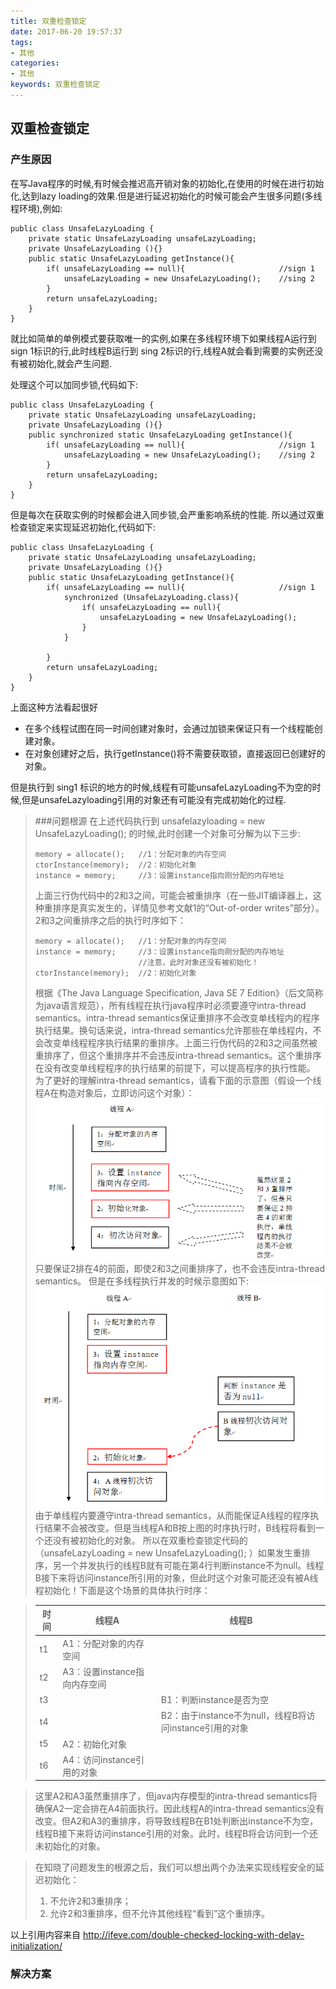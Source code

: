 ```yaml
---
title: 双重检查锁定
date: 2017-06-20 19:57:37
tags: 
- 其他
categories: 
- 其他
keywords: 双重检查锁定
---
```


## 双重检查锁定

### 产生原因
在写Java程序的时候,有时候会推迟高开销对象的初始化,在使用的时候在进行初始化,达到lazy loading的效果.但是进行延迟初始化的时候可能会产生很多问题(多线程环境),例如:
```
public class UnsafeLazyLoading {
    private static UnsafeLazyLoading unsafeLazyLoading;
    private UnsafeLazyLoading (){}
    public static UnsafeLazyLoading getInstance(){
        if( unsafeLazyLoading == null){                     //sign 1
            unsafeLazyLoading = new UnsafeLazyLoading();    //sing 2
        }
        return unsafeLazyLoading;
    }
}
```
就比如简单的单例模式要获取唯一的实例,如果在多线程环境下如果线程A运行到 sign 1标识的行,此时线程B运行到 sing 2标识的行,线程A就会看到需要的实例还没有被初始化,就会产生问题.

处理这个可以加同步锁,代码如下:
```
public class UnsafeLazyLoading {
    private static UnsafeLazyLoading unsafeLazyLoading;
    private UnsafeLazyLoading (){}
    public synchronized static UnsafeLazyLoading getInstance(){
        if( unsafeLazyLoading == null){                     //sign 1
            unsafeLazyLoading = new UnsafeLazyLoading();    //sing 2
        }
        return unsafeLazyLoading;
    }
}
```
但是每次在获取实例的时候都会进入同步锁,会严重影响系统的性能.
所以通过双重检查锁定来实现延迟初始化,代码如下:
```
public class UnsafeLazyLoading {
    private static UnsafeLazyLoading unsafeLazyLoading;
    private UnsafeLazyLoading (){}
    public static UnsafeLazyLoading getInstance(){
        if( unsafeLazyLoading == null){                     //sign 1
            synchronized (UnsafeLazyLoading.class){
                if( unsafeLazyLoading == null){
                    unsafeLazyLoading = new UnsafeLazyLoading();   
                }
            }
            
        }
        return unsafeLazyLoading;
    }
}
```
上面这种方法看起很好
- 在多个线程试图在同一时间创建对象时，会通过加锁来保证只有一个线程能创建对象。
- 在对象创建好之后，执行getInstance()将不需要获取锁，直接返回已创建好的对象。

但是执行到 sing1 标识的地方的时候,线程有可能unsafeLazyLoading不为空的时候,但是unsafeLazyloading引用的对象还有可能没有完成初始化的过程.

> ###问题根源
> 在上述代码执行到   unsafelazyloading = new UnsafeLazyLoading(); 的时候,此时创建一个对象可分解为以下三步:
> ```
> memory = allocate();   //1：分配对象的内存空间
> ctorInstance(memory);  //2：初始化对象
> instance = memory;     //3：设置instance指向刚分配的内存地址 
> ```
> 上面三行伪代码中的2和3之间，可能会被重排序（在一些JIT编译器上，这种重排序是真实发生的，详情见参考文献1的“Out-of-order writes”部分）。2和3之间重排序之后的执行时序如下：
> ```
> memory = allocate();   //1：分配对象的内存空间
> instance = memory;     //3：设置instance指向刚分配的内存地址
>                        //注意，此时对象还没有被初始化！
> ctorInstance(memory);  //2：初始化对象
> ```
> 根据《The Java Language Specification, Java SE 7 Edition》（后文简称为java语言规范），所有线程在执行java程序时必须要遵守intra-thread semantics。intra-thread semantics保证重排序不会改变单线程内的程序执行结果。换句话来说，intra-thread semantics允许那些在单线程内，不会改变单线程程序执行结果的重排序。上面三行伪代码的2和3之间虽然被重排序了，但这个重排序并不会违反intra-thread semantics。这个重排序在没有改变单线程程序的执行结果的前提下，可以提高程序的执行性能。
> 为了更好的理解intra-thread semantics，请看下面的示意图（假设一个线程A在构造对象后，立即访问这个对象）：
> ![intra-thread semantics](../../../uploads/double_checked_locking/double_checked_lock.png)
> 只要保证2排在4的前面，即使2和3之间重排序了，也不会违反intra-thread semantics。
> 但是在多线程执行并发的时候示意图如下:
> ![intra-thread semantics](../../../uploads/double_checked_locking/double_checked_lock1.png)
> 由于单线程内要遵守intra-thread semantics，从而能保证A线程的程序执行结果不会被改变。但是当线程A和B按上图的时序执行时，B线程将看到一个还没有被初始化的对象。
> 所以在双重检查锁定代码的（unsafeLazyLoading = new UnsafeLazyLoading();  ）如果发生重排序，另一个并发执行的线程B就有可能在第4行判断instance不为null。线程B接下来将访问instance所引用的对象，但此时这个对象可能还没有被A线程初始化！下面是这个场景的具体执行时序：
 
> |   时间 |  线程A |  线程B |
> | ------ | ----- | ------ |
> | t1  | A1：分配对象的内存空间 |   | 
> | t2 | A3：设置instance指向内存空间 |  |
> | t3 |  | B1：判断instance是否为空 |
> | t4 |  | B2：由于instance不为null，线程B将访问instance引用的对象 | 
> | t5 | A2：初始化对象 | |
> | t6 | A4：访问instance引用的对象 |  |

> 这里A2和A3虽然重排序了，但java内存模型的intra-thread semantics将确保A2一定会排在A4前面执行。因此线程A的intra-thread semantics没有改变。但A2和A3的重排序，将导致线程B在B1处判断出instance不为空，线程B接下来将访问instance引用的对象。此时，线程B将会访问到一个还未初始化的对象。
  
> 在知晓了问题发生的根源之后，我们可以想出两个办法来实现线程安全的延迟初始化：
> 1. 不允许2和3重排序；
> 2. 允许2和3重排序，但不允许其他线程“看到”这个重排序。

以上引用内容来自 http://ifeve.com/double-checked-locking-with-delay-initialization/

### 解决方案
